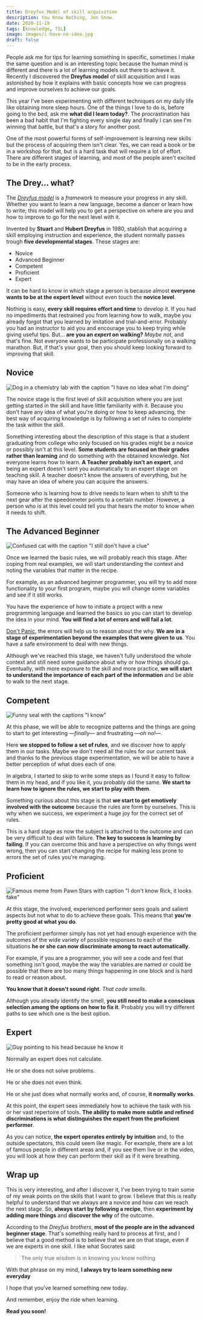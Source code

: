 ```yaml
---
title: Dreyfus Model of skill acquisition
description: You Know Nothing, Jon Snow.
date: 2020-11-19
tags: [knowledge, TIL]
image: images/i-have-no-idea.jpg
draft: false
---
```


People ask me for tips for learning something in specific, sometimes I make the same question and is an interesting topic because the human mind is different and there is a lot of learning models out there to achieve it. Recently I discovered the **Dreyfus model** of skill acquisition and I was astonished by how it explains with basic concepts how we can progress and improve ourselves to achieve our goals.

This year I've been experimenting with different techniques on my daily life like obtaining more sleep hours. One of the things I love to do is, before going to the bed, ask me **what did I learn today?**. The procrastination has been a bad habit that I'm fighting every single day and finally I can see I'm winning that battle, but that's a story for another post.

One of the most powerful forms of self-improvement is learning new skills but the process of acquiring them isn't clear. Yes, we can read a book or be in a workshop for that, but is a hard task that will require a lot of effort. There are different stages of learning, and most of the people aren't excited to be in the early process.

## The Drey... what?

The _[Dreyfus model](http://www.dtic.mil/cgi-bin/GetTRDoc?AD=ADA084551&Location=U2&doc=GetTRDoc.pdf)_ is a *framework* to measure your progress in any skill. Whether you want to learn a new language, become a dancer or learn how to write; this model will help you to get a perspective on where are you and how to improve to go for the next level with it.

Invented by **Stuart** and **Hubert Dreyfus** in 1980, stablish that acquiring a skill employing instruction and experience, the student normally passes trough **five developmental stages**. These stages are:

- Novice
- Advanced Beginner
- Competent
- Proficient
- Expert

It can be hard to know in which stage a person is because almost **everyone wants to be at the expert level** without even touch the **novice level**.

Nothing is easy, **every skill requires effort and time** to develop it. If you had no impediments
that restrained you from learning how to walk, maybe you already forgot that you learned by
imitation and trial-and-error. Probably you had an instructor to aid you and encourage you to
keep trying while giving useful tips. But... **are you an _expert_ on walking?** *Maybe not*, and that's
fine. Not everyone wants to be participate professionally on a walking marathon. But, if that's
your goal, then you should keep looking forward to improving that skill.

## Novice

![Dog in a chemistry lab with the caption "I have no idea what I'm doing"](./images/i-have-no-idea.jpg)

The novice stage is the first level of skill acquisition where you are just getting started in the skill and have little familiarity with it. Because you don't have any idea of what you're doing or how to keep advancing, the best way of acquiring knowledge is by following a set of rules to complete the task within the skill.

Something interesting about the description of this stage is that a student graduating from college
who only focused on his grades might be a novice or possibly isn't at this level. **Some students are focused on their grades rather than learning** and do something with the obtained knowledge. Not everyone learns how to learn. **A Teacher probably isn't an expert**, and being an expert doesn't sent you automatically to an expert stage on teaching skill. A teacher doesn't know the answers of everything, but he may have an idea of where you can acquire the answers.

Someone who is learning how to drive needs to learn when to shift to the next gear after the speedometer points to a certain number. However, a person who is at this level could tell you that hears the motor to know when it needs to shift.

## The Advanced Beginner

![Confused cat with the caption "I still don't have a clue"](./images/still-no-clue.jpg)

Once we learned the basic rules, we will probably reach this stage. After coping from real examples, we will start understanding the context and noting the variables that matter in the recipe.

For example, as an advanced beginner programmer, you will try to add more functionality to your first program, maybe you will change some variables and see if it still works.

You have the experience of how to initiate a project with a new programming language and learned the basics so you can start to develop the idea in your mind. **You will find a lot of errors and will fail a lot**.

[Don't Panic](https://en.wikipedia.org/wiki/Phrases_from_The_Hitchhiker%27s_Guide_to_the_Galaxy#Don't_Panic), the errors will help us to reason about the why. **We are in a stage of experimentation beyond the examples that were given to us**. You have a safe environment to deal with new things.

Although we've reached this stage, we haven't fully understood the whole context and still need
some guidance about why or how things should go. Eventually, with more exposure to the skill and
more practice, **we will start to understand the importance of each part of the information** and be
able to walk to the next stage.

## Competent

![Funny seal with the captions "I know"](./images/i-know-stuff.jpg)

At this phase, we will be able to recognize patterns and the things are going to start to get interesting —_finally_— and frustrating —_oh no!_—.

Here **we stopped to follow a set of rules**, and we discover how to apply them in our tasks. Maybe we don't need all the rules for our current task and thanks to the previous stage experimentation, we will be able to have a better perception of what does each of one.

In algebra, I started to skip to write some steps as I found it easy to follow them in my head, and if you like it, you probably did the same. **We start to learn how to ignore the rules, we start to play with them**.

Something curious about this stage is that **we start to get emotively involved with the outcome** because the rules are form by ourselves. This is why when we success, we experiment a huge joy for the correct set of rules.

This is a hard stage as now the subject is attached to the outcome and can be very difficult to deal with failure. **The key to success is learning by failing**. If you can overcome this and have a perspective on why things went wrong, then you can start changing the recipe for making less prone to errors the set of rules you're managing.

## Proficient

![Famous meme from Pawn Stars with caption "I don't know Rick, it looks fake"](./images/i-dont-know.jpg)

At this stage, the involved, experienced performer sees goals and salient aspects but not what to do to achieve these goals. This means that **you're pretty good at what you do**.

The proficient performer simply has not yet had enough experience with the outcomes of the wide variety of possible responses to each of the situations **he or she can now discriminate among to react automatically**.

For example, if you are a programmer, you will see a code and feel that something isn't good, maybe the way the variables are named or could be possible that there are too many things happening in one block and is hard to read or reason about. 

**You know that it doesn't sound right**. *That code smells*.

Although you already identify the smell, **you still need to make a conscious selection among the options on how to fix it**. Probably you will try different paths to see which one is the best option.

## Expert

![Guy pointing to his head because he know it](./images/i-know.jpg)

Normally an expert does not calculate.

He or she does not solve problems.

He or she does not even think.

He or she just does what normally works and, of course, **it normally works**. 

At this point, the expert sees immediately how to achieve the task with his or her vast repertoire of tools. **The ability to make more subtle and refined discriminations is what distinguishes the expert from the proficient performer**.

As you can notice, **the expert operates entirely by intuition** and, to the outside spectators, this could seem like magic. For example, there are a lot of famous people in different areas and, if you see them live or in the video, you will look at how they can perform their skill as if it were breathing.

## Wrap up

This is very interesting, and after I discover it, I've been trying to train some of my weak points on the skills that I want to grow. I believe that this is really helpful to understand that we always are a novice and how can we reach the next stage. So, **always start by following a recipe**, then **experiment by adding more things** and **discover the why** of the outcome.

According to the *Dreyfus brothers*, **most of the people are in the advanced beginner stage**. That's something really hard to process at first, and I believe that a good method is to believe that we are on that stage, even if we are experts in one skill. I like what Socrates said: 

> The only true wisdom is in knowing you know nothing

With that phrase on my mind, **I always try to learn something new everyday**

I hope that you've learned something new today.

And remember, enjoy the ride when learning.

**Read you soon!**